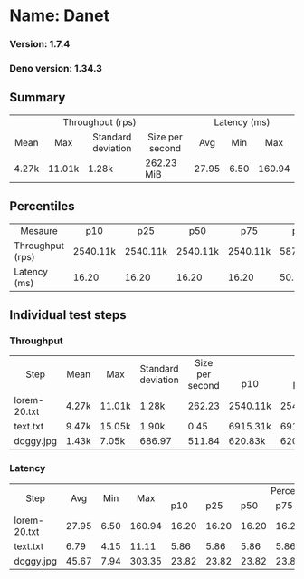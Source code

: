 # Name: Danet 
  
  ### Version: 1.7.4
  ### Deno version: 1.34.3

## Summary
<table>
<tr>
    <td align="center" colspan="4">Throughput (rps)</td>
    <td align="center" colspan="3">Latency (ms)</td>
</tr>
<tr>
    <td align="center">Mean</td>
    <td align="center">Max</td>
    <td align="center">Standard deviation</td>
    <td align="center">Size per second</td>
    <td align="center">Avg</td>
    <td align="center">Min</td>
    <td align="center">Max</td>
</tr>
<tr>
    <td>4.27k</td>
    <td>11.01k</td>
    <td>1.28k</td>
    <td>262.23 MiB</td>
    <td>27.95</td>
    <td>6.50</td>
    <td>160.94</td>
</tr>
</table>

## Percentiles

<table>
<tr>
  <td align="center">Mesaure</td>
  <td align="center">p10</td>
  <td align="center">p25</td>
  <td align="center">p50</td>
  <td align="center">p75</td>
  <td align="center">p90</td>
  <td align="center">p95</td>
  <td align="center">p99</td>
</tr>
<tr>
  <td>Throughput (rps)</td>
  <td>2540.11k</td>
  <td>2540.11k</td>
  <td>2540.11k</td>
  <td>2540.11k</td>
  <td>5877.13k</td>
  <td>6426.92k</td>
  <td>7470.51k</td>
</tr>
<tr>
  <td>Latency (ms)</td>
  <td>16.20</td>
  <td>16.20</td>
  <td>16.20</td>
  <td>16.20</td>
  <td>50.01</td>
  <td>67.21</td>
  <td>99.67</td>
</tr>
</table>

## Individual test steps

### Throughput

<table>
<tr>
  <td align="center" rowspan="2">Step</td>
  <td align="center" rowspan="2">Mean</td>
  <td align="center" rowspan="2">Max</td>
  <td align="center" rowspan="2">Standard deviation</td>
  <td align="center" rowspan="2">Size per second</td>
  <td align="center" colspan="7">Percentiles</td>
</tr>
<tr>
  <!-- still Step -->
  <!-- still Mean -->
  <!-- still Max -->
  <!-- still Standard deviation -->
  <!-- still Size per second -->
  <td align="center">p10</td>
  <td align="center">p25</td>
  <td align="center">p50</td>
  <td align="center">p75</td>
  <td align="center">p90</td>
  <td align="center">p95</td>
  <td align="center">p99</td>
</tr>
<tr>
  <td>lorem-20.txt</td>
  <td>4.27k</td>
  <td>11.01k</td>
  <td>1.28k</td>
  <td>262.23</td>
  <td>2540.11k</td>
  <td>2540.11k</td>
  <td>2540.11k</td>
  <td>2540.11k</td>
  <td>5877.13k</td>
  <td>6426.92k</td>
  <td>7470.51k</td>
</tr><tr>
  <td>text.txt</td>
  <td>9.47k</td>
  <td>15.05k</td>
  <td>1.90k</td>
  <td>0.45</td>
  <td>6915.31k</td>
  <td>6915.31k</td>
  <td>6915.31k</td>
  <td>6915.31k</td>
  <td>12249.26k</td>
  <td>13126.38k</td>
  <td>14330.97k</td>
</tr><tr>
  <td>doggy.jpg</td>
  <td>1.43k</td>
  <td>7.05k</td>
  <td>686.97</td>
  <td>511.84</td>
  <td>620.83k</td>
  <td>620.83k</td>
  <td>620.83k</td>
  <td>620.83k</td>
  <td>2268.12k</td>
  <td>2562.95k</td>
  <td>3283.84k</td>
</tr></table>

### Latency

<table>
<tr>
  <td align="center" rowspan="2">Step</td>
  <td align="center" rowspan="2">Avg</td>
  <td align="center" rowspan="2">Min</td>
  <td align="center" rowspan="2">Max</td>
  <td align="center" colspan="7">Percentiles</td>
</tr>
<tr>
  <!-- still Avg -->
  <!-- still Min -->
  <!-- still Max -->
  <td>p10</td>
  <td>p25</td>
  <td>p50</td>
  <td>p75</td>
  <td>p90</td>
  <td>p95</td>
  <td>p99</td>
</tr>
<tr>
  <td>lorem-20.txt</td>
  <td>27.95</td>
  <td>6.50</td>
  <td>160.94</td>
  <td>16.20</td>
  <td>16.20</td>
  <td>16.20</td>
  <td>16.20</td>
  <td>50.01</td>
  <td>67.21</td>
  <td>99.67</td>
</tr><tr>
  <td>text.txt</td>
  <td>6.79</td>
  <td>4.15</td>
  <td>11.11</td>
  <td>5.86</td>
  <td>5.86</td>
  <td>5.86</td>
  <td>5.86</td>
  <td>7.59</td>
  <td>8.02</td>
  <td>10.22</td>
</tr><tr>
  <td>doggy.jpg</td>
  <td>45.67</td>
  <td>7.94</td>
  <td>303.35</td>
  <td>23.82</td>
  <td>23.82</td>
  <td>23.82</td>
  <td>23.82</td>
  <td>88.03</td>
  <td>121.92</td>
  <td>184.82</td>
</tr></table>